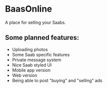 # BaasOnline
 A place for selling your Saabs.


## Some planned features:
 
 - Uploading photos
 - Some Saab specific features
 - Private message system
 - Nice Saab styled UI
 - Mobile app version
 - Web version
 - Being able to post "buying" and "selling" ads
